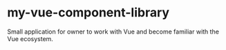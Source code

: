 # my-vue-component-library

Small application for owner to work with Vue and become familiar with the Vue ecosystem.
